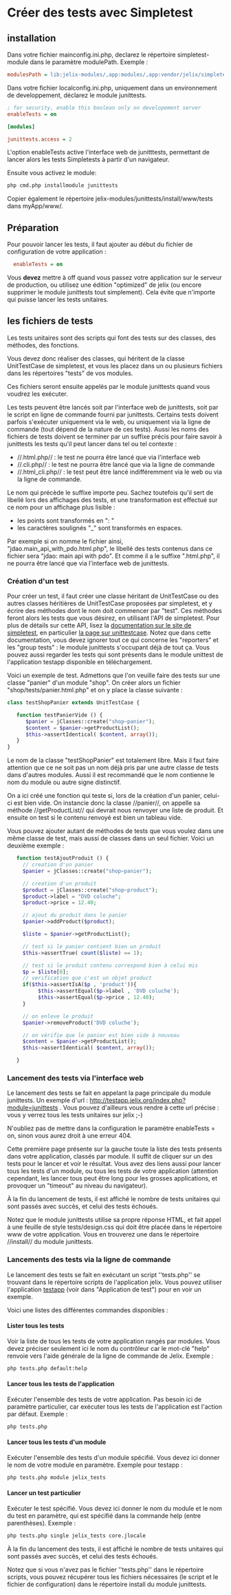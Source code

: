# Créer des tests avec Simpletest


## installation

Dans votre fichier mainconfig.ini.php, declarez le répertoire simpletest-module
dans le paramètre modulePath. Exemple :

```ini
modulesPath = lib:jelix-modules/,app:modules/,app:vendor/jelix/simpletest-module/
```

Dans votre fichier localconfig.ini.php, uniquement dans un environnement de developpement,
déclarez le module junittests.

```ini
; for security, enable this boolean only on developement server
enableTests = on

[modules]

junittests.access = 2
```

L'option enableTests active l'interface web de junitttests, permettant de lancer alors
les tests Simpletests à partir d'un navigateur.

Ensuite vous activez le module:

```bash
php cmd.php installmodule junittests
```

Copier également le répertoire jelix-modules/junittests/install/www/tests dans myApp/www/.


## Préparation

Pour pouvoir lancer les tests, il faut ajouter au début du fichier de
configuration de votre application : 

```ini
  enableTests = on
```

Vous **devez** mettre à off quand vous passez votre application sur le serveur
de production, ou utilisez une édition "optimized" de jelix (ou encore supprimer
le module junittests tout simplement). Cela évite que n'importe qui puisse
lancer les tests unitaires.

## les fichiers de tests

Les tests unitaires sont des scripts qui font des tests sur des classes, des
méthodes, des fonctions.

Vous devez donc réaliser des classes, qui héritent de la classe UnitTestCase de
simpletest, et vous les placez dans un ou plusieurs fichiers dans les répertoires "tests"
de vos modules.

Ces fichiers seront ensuite appelés par le module junittests quand vous voudrez
les exécuter.

Les tests peuvent être lancés soit par l'interface web de junittests, soit par
le script en ligne de commande fourni par junittests. Certains tests doivent
parfois s'exécuter uniquement via le web, ou uniquement via la ligne de commande
(tout dépend de la nature de ces tests). Aussi les noms des fichiers de tests
doivent se terminer par un suffixe précis pour faire savoir à junittests les
tests qu'il peut lancer dans tel ou tel contexte :

* //.html.php// : le test ne pourra être lancé que via l'interface web
* //.cli.php// : le test ne pourra être lancé que via la ligne de commande
* //.html_cli.php// : le test peut être lancé indifféremment via le web ou via la ligne de commande.

Le nom qui précède le suffixe importe peu. Sachez toutefois qu'il sert de
libellé lors des affichages des tests, et une transformation est effectué sur ce
nom pour un affichage plus lisible :

* les points sont transformés en ": "
* les caractères soulignés "_" sont transformés en espaces.

Par exemple si on nomme le fichier ainsi, "jdao.main_api_with_pdo.html.php", le
libellé des tests contenus dans ce fichier sera "jdao: main api with pdo". Et
comme il a le suffixe ".html.php", il ne pourra être lancé que via l'interface
web de junittests.


### Création d'un test

Pour créer un test, il faut créer une classe héritant de UnitTestCase ou des
autres classes héritières de UnitTestCase proposées par simpletest, et y écrire
des méthodes dont le nom doit commencer par "test". Ces méthodes feront alors
les tests que vous désirez, en utilisant l'API de simpletest. Pour plus de
détails sur cette API, lisez la [documentation sur le site de simpletest](http://simpletest.org/fr/),
en particulier [la page sur unittestcase](http://simpletest.org/fr/unit_test_documentation.html).
Notez que dans cette documentation, vous devez ignorer tout ce
qui concerne les "reporters" et les "group tests" : le module junittests
s'occupant déjà de tout ça. Vous pouvez aussi regarder les tests qui sont
présents dans le module unittest de l'application testapp disponible en
téléchargement.

Voici un exemple de test. Admettons que l'on veuille faire des tests sur une
classe "panier" d'un module "shop". On créer alors un fichier
"shop/tests/panier.html.php" et on y place la classe suivante :

```php
class testShopPanier extends UnitTestCase {

   function testPanierVide () {
      $panier = jClasses::create("shop~panier");
      $content = $panier->getProductList();
      $this->assertIdentical( $content, array());
   }
}
```

Le nom de la classe "testShopPanier" est totalement libre. Mais il faut faire
attention que ce ne soit pas un nom déjà pris par une autre classe de tests dans
d'autres modules. Aussi il est recommandé que le nom contienne le nom du module
ou autre signe distinctif.

On a ici créé une fonction qui teste si, lors de la création d'un panier,
celui-ci est bien vide. On instancie donc la classe //panier//, on appelle sa
méthode //getProductList// qui devrait nous renvoyer une liste de produit. Et
ensuite on test si le contenu renvoyé est bien un tableau vide.

Vous pouvez ajouter autant de méthodes de tests que vous voulez dans une même
classe de test, mais aussi de classes dans un seul fichier. Voici un deuxième
exemple :

```php
   function testAjoutProduit () {
     // creation d'un panier
     $panier = jClasses::create("shop~panier");

     // creation d'un produit
     $product = jClasses::create("shop~product");
     $product->label = "DVD coluche";
     $product->price = 12.40;

     // ajout du produit dans le panier
     $panier->addProduct($product);

     $liste = $panier->getProductList();

     // test si le panier contient bien un produit
     $this->assertTrue( count($liste) == 1);

     // test si le produit contenu correspond bien à celui mis
     $p = $liste[0];
     // verification que c'est un objet product
     if($this->assertIsA($p , 'product')){
          $this->assertEqual($p->label , 'DVD coluche');
          $this->assertEqual($p->price , 12.40);
     }

     // on enleve le produit
     $panier->removeProduct('DVD coluche');

     // on vérifie que le panier est bien vide à nouveau
     $content = $panier->getProductList();
     $this->assertIdentical( $content, array());

   }
```



### Lancement des tests via l'interface web

Le lancement des tests se fait en appelant la page principale du module
junittests. Un exemple d'url :
http://testapp.jelix.org/index.php?module=junittests . Vous pouvez d'ailleurs
vous rendre à cette url précise : vous y verrez tous les tests unitaires sur
jelix ;-)

N'oubliez pas de mettre dans la configuration le paramètre enableTests = on,
sinon vous aurez droit à une erreur 404.

Cette première page présente sur la gauche toute la liste des tests présents
dans votre application, classés par module. Il suffit de cliquer sur un des
tests pour le lancer et voir le résultat. Vous avez des liens aussi pour lancer
tous les tests d'un module, ou tous les tests de votre application (attention
cependant, les lancer tous peut être long pour les grosses applications, et
provoquer un "timeout" au niveau du navigateur).

À la fin du lancement de tests, il est affiché le nombre de tests unitaires qui
sont passés avec succès, et celui des tests échoués.

Notez que le module junittests utilise sa propre réponse HTML, et fait appel à
une feuille de style tests/design.css qui doit être placée dans le répertoire
www de votre application. Vous en trouverez une dans le répertoire //install//
du module junittests.


### Lancements des tests via la ligne de commande

Le lancement des tests se fait en exécutant un script ''tests.php'' se trouvant
dans le répertoire scripts de l'application jelix. Vous pouvez utiliser
l'application [testapp](http://jelix.org/articles/telechargement/stable) (voir
dans "Application de test") pour en voir un exemple.

Voici une listes des différentes commandes disponibles :

#### Lister tous les tests

Voir la liste de tous les tests de votre application rangés par modules. Vous
devez préciser seulement ici le nom du contrôleur car le mot-clé "help" renvoie
vers l'aide générale de la ligne de commande de Jelix. Exemple :

```bash
php tests.php default:help
```

#### Lancer tous les tests de l'application

Exécuter l'ensemble des tests de votre application. Pas besoin ici de paramètre
particulier, car exécuter tous les tests de l'application est l'action par
défaut. Exemple :

```bash
php tests.php
```

#### Lancer tous les tests d'un module

Exécuter l'ensemble des tests d'un module spécifié. Vous devez ici donner le nom
de votre module en paramètre. Exemple pour testapp :

```bash
php tests.php module jelix_tests
```

#### Lancer un test particulier

Exécuter le test spécifié. Vous devez ici donner le nom du module et le nom du
test en paramètre, qui est spécifié dans la commande help (entre parenthèses).
Exemple :

```bash
php tests.php single jelix_tests core.jlocale
```

À la fin du lancement des tests, il est affiché le nombre de tests unitaires qui
sont passés avec succès, et celui des tests échoués.

Notez que si vous n'avez pas le fichier ''tests.php'' dans le répertoire
scripts, vous pouvez récupérer tous les fichiers nécessaires (le script et le
fichier de configuration) dans le répertoire install du module junittests.


